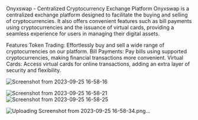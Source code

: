 Onyxswap - Centralized Cryptocurrency Exchange Platform
Onyxswap is a centralized exchange platform designed to facilitate the buying and selling of cryptocurrencies. It also offers convenient features such as bill payments using cryptocurrencies and the issuance of virtual cards, providing a seamless experience for users in managing their digital assets.

Features
Token Trading: Effortlessly buy and sell a wide range of cryptocurrencies on our platform.
Bill Payments: Pay bills using supported cryptocurrencies, making financial transactions more convenient.
Virtual Cards: Access virtual cards for online transactions, adding an extra layer of security and flexibility.


![Screenshot from 2023-09-25 16-58-16](https://github.com/afolabidamilare08/OnyxWeb/assets/66940336/4146183e-109b-4984-85b0-57b730763fb2)

![Screenshot from 2023-09-25 16-58-21](https://github.com/afolabidamilare08/OnyxWeb/assets/66940336/44ba24a5-8fde-4f16-9d9f-4a826ba9dd90)
![Screenshot from 2023-09-25 16-58-25](https://github.com/afolabidamilare08/OnyxWeb/assets/66940336/5e302fc4-b11d-46b1-a816-11e23bb684e1)

![Uploading Screenshot from 2023-09-25 16-58-34.png…]()
